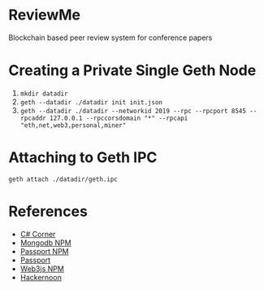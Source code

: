 # ReviewMe
Blockchain based peer review system for conference papers

# Creating a Private Single Geth Node
1. ```mkdir datadir```
2. ```geth --datadir ./datadir init init.json```
3. ```geth --datadir ./datadir --networkid 2019 --rpc --rpcport 8545 --rpcaddr 127.0.0.1 --rpccorsdomain "*" --rpcapi "eth,net,web3,personal,miner"```

# Attaching to Geth IPC
```geth attach ./datadir/geth.ipc```

# References
- [C# Corner](https://www.c-sharpcorner.com/article/building-web-application-using-node-js/)
- [Mongodb NPM](https://www.npmjs.com/package/mongodb)
- [Passport NPM](https://www.npmjs.com/package/passport)
- [Passport](http://www.passportjs.org/)
- [Web3js NPM](https://www.npmjs.com/package/web3)
- [Hackernoon](https://hackernoon.com/set-up-a-private-ethereum-blockchain-and-deploy-your-first-solidity-smart-contract-on-the-caa8334c343d)
